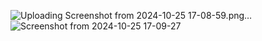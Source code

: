 ![Uploading Screenshot from 2024-10-25 17-08-59.png…]()
![Screenshot from 2024-10-25 17-09-27](https://github.com/user-attachments/assets/f397f622-f335-4f67-8859-c127b146aa27)

